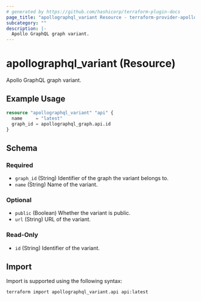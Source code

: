 ```yaml
---
# generated by https://github.com/hashicorp/terraform-plugin-docs
page_title: "apollographql_variant Resource - terraform-provider-apollographql"
subcategory: ""
description: |-
  Apollo GraphQL graph variant.
---
```


# apollographql_variant (Resource)

Apollo GraphQL graph variant.

## Example Usage

```terraform
resource "apollographql_variant" "api" {
  name     = "latest"
  graph_id = apollographql_graph.api.id
}
```

<!-- schema generated by tfplugindocs -->
## Schema

### Required

- `graph_id` (String) Identifier of the graph the variant belongs to.
- `name` (String) Name of the variant.

### Optional

- `public` (Boolean) Whether the variant is public.
- `url` (String) URL of the variant.

### Read-Only

- `id` (String) Identifier of the variant.

## Import

Import is supported using the following syntax:

```shell
terraform import apollographql_variant.api api:latest
```
